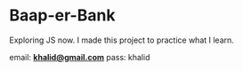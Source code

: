 # Baap-er-Bank
Exploring JS now. I made this project to practice what I learn.

email: **khalid@gmail.com**
pass: khalid
